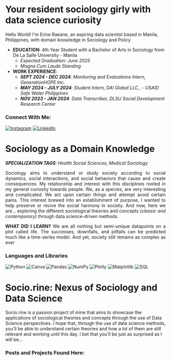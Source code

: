 # <b>Your resident sociology girly with data science curiosity</b>
Hello World! I'm Erine Raeane, an aspiring data scientist based in Manila, Philippines, with domain knowledge in Sociology and Policy
- <b>EDUCATION</b>: 4th Year Student with a Bachelor of Arts in Sociology from De La Salle University - Manila
  - <i>Expected Graduation: June 2025</i>
  - <i>Magna Cum Laude Standing</i>
- <b>WORK EXPERIENCE</b>:
  - <i><b>SEPT 2024 - DEC 2024</b>: Monitoring and Evaluations Intern, GenerationHOPE Inc.</i>
  - <i><b>MAY 2024 - JULY 2024</b>: Student Intern, DAI Global LLC., - USAID Safe Water Philippines</i>
  - <i><b>NOV 2023 - JAN 2024</b>: Data Transcriber, DLSU Social Development Research Center</i>
  
### Connect With Me:
[![Instagram](https://img.shields.io/badge/Instagram-%23E4405F.svg?logo=Instagram&logoColor=white)](https://instagram.com/strawber.rine) [![LinkedIn](https://img.shields.io/badge/LinkedIn-%230077B5.svg?logo=linkedin&logoColor=white)](https://www.linkedin.com/in/erine-raeane-carreon-15005628b/) 
# <b>Sociology as a Domain Knowledge</b>
<i><b>SPECIALIZATION TAGS</b>: Health Social Sciences, Medical Sociology</i>
<p align = "justify">Sociology aims to understand or study society according to social dynamics, social interactions, and social behaviors that cause and create consequences. My relationship and interest with this disciplines rooted in my general curiosity towards people. We, as a species, are very interesting and complicated. We act upon certain things and attempt avoid certain pains. This interest brewed into an establishment of purpose, I wanted to help preserve or revive the social harmony in society. And now, here we are... exploring the different sociological theories and concepts (<i>classic and contemporary</i>) through data science-driven methods. </p> 
<p align = "justify"><b>WHAT DID I LEARN?</b> We are all nothing but semi-unique datapoints on a plot called life. The successes, downfalls, and pitfalls can be predicted much like a time-series model. And yet, society still remains as complex as ever</p>

### Languages and Libraries
![Python](https://img.shields.io/badge/python-3670A0?style=for-the-badge&logo=python&logoColor=ffdd54) ![Canva](https://img.shields.io/badge/Canva-%2300C4CC.svg?style=for-the-badge&logo=Canva&logoColor=white) ![Pandas](https://img.shields.io/badge/pandas-%23150458.svg?style=for-the-badge&logo=pandas&logoColor=white) ![NumPy](https://img.shields.io/badge/numpy-%23013243.svg?style=for-the-badge&logo=numpy&logoColor=white) ![Plotly](https://img.shields.io/badge/Plotly-%233F4F75.svg?style=for-the-badge&logo=plotly&logoColor=white) ![Matplotlib](https://img.shields.io/badge/Matplotlib-%23ffffff.svg?style=for-the-badge&logo=Matplotlib&logoColor=black) ![SQL](https://img.shields.io/badge/MySQL-005C84?style=for-the-badge&logo=mysql&logoColor=white)

# <b>Socio.rine: Nexus of Sociology and Data Science</b>
Socio.rine is a passion project of mine that aims to showcase the applications of sociological theories and concepts through the use of Data Science perspectives. I hope that, through the use of data science methods, you'll be able to understand certain theories and how a lot of them are still relevant and working until this day. I bet that you'll be just as surprised as I will be... 
### Posts and Projects Found Here: 

